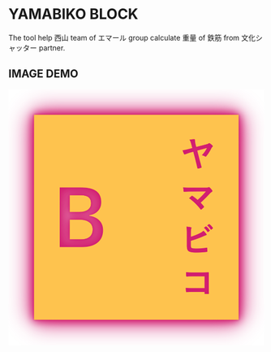 # YAMABIKO BLOCK
The tool help 西山 team of エマール group calculate 重量 of 鉄筋 from 文化シャッター partner.

## IMAGE DEMO
<p align="center">
<img src="https://raw.githubusercontent.com/Tynab/Yamabiko-Block/main/pic/0.png"></img>
</p>